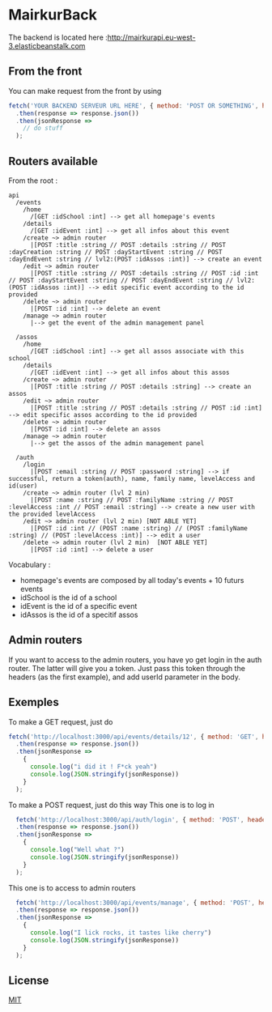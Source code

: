 # MairkurBack

The backend is located here :http://mairkurapi.eu-west-3.elasticbeanstalk.com

## From the front
You can make request from the front by using

``` js
fetch('YOUR BACKEND SERVEUR URL HERE', { method: 'POST OR SOMETHING', headers: {'Content-Type': 'application/json', 'Accept': 'application/json', 'Authorization' :'Bearer current_token'}, body: JSON.stringify({ email: "johncena@gmail.com", password: "i love Chuck Noris" }) })
  .then(response => response.json())
  .then(jsonResponse =>
    // do stuff
  );
```

## Routers available

From the root :
```
api
  /events
    /home
      /[GET :idSchool :int] --> get all homepage's events
    /details
      /[GET :idEvent :int] --> get all infos about this event
    /create ~> admin router
      |[POST :title :string // POST :details :string // POST :dayCreation :string // POST :dayStartEvent :string // POST :dayEndEvent :string // lvl2:(POST :idAssos :int)] --> create an event
    /edit ~> admin router
      |[POST :title :string // POST :details :string // POST :id :int // POST :dayStartEvent :string // POST :dayEndEvent :string // lvl2:(POST :idAssos :int)] --> edit specific event according to the id provided
    /delete ~> admin router
      |[POST :id :int] --> delete an event
    /manage ~> admin router
      |--> get the event of the admin management panel

  /assos
    /home
      /[GET :idSchool :int] --> get all assos associate with this school
    /details
      /[GET :idEvent :int] --> get all infos about this assos
    /create ~> admin router
      |[POST :title :string // POST :details :string] --> create an assos
    /edit ~> admin router
      |[POST :title :string // POST :details :string // POST :id :int] --> edit specific assos according to the id provided
    /delete ~> admin router
      |[POST :id :int] --> delete an assos
    /manage ~> admin router
      |--> get the assos of the admin management panel
      
  /auth
    /login 
      |[POST :email :string // POST :password :string] --> if successful, return a token(auth), name, family name, levelAccess and id(user)
    /create ~> admin router (lvl 2 min)
      |[POST :name :string // POST :familyName :string // POST :levelAccess :int // POST :email :string] --> create a new user with the provided levelAccess
    /edit ~> admin router (lvl 2 min) [NOT ABLE YET]
      |[POST :id :int // (POST :name :string) // (POST :familyName :string) // (POST :levelAccess :int)] --> edit a user
    /delete ~> admin router (lvl 2 min)  [NOT ABLE YET]
      |[POST :id :int] --> delete a user

```

Vocabulary :
- homepage's events are composed by all today's events + 10 futurs events
- idSchool is the id of a school
- idEvent is the id of a specific event
- idAssos is the id of a specitif assos

## Admin routers
If you want to access to the admin routers, you have yo get login in the auth router.
The latter will give you a token. Just pass this token through the headers (as the first example), and add userId parameter in the body.


## Exemples
To make a GET request, just do
``` js
fetch('http://localhost:3000/api/events/details/12', { method: 'GET', headers: {'Content-Type': 'application/json', 'Accept': 'application/json'} })
  .then(response => response.json())
  .then(jsonResponse =>
    {
      console.log("i did it ! F*ck yeah")
      console.log(JSON.stringify(jsonResponse))
    }
  );
```

To make a POST request, just do this way
This one is to log in
``` js
  fetch('http://localhost:3000/api/auth/login', { method: 'POST', headers: {'Content-Type': 'application/json', 'Accept': 'application/json', 'Authorization': 'Bearer the_token'}, body: JSON.stringify({ email: "michael.bay65@yahoo.com", password: "iSecrEtly_l@v€KuBrick.<3" }) })
  .then(response => response.json())
  .then(jsonResponse =>
    {
      console.log("Well what ?")
      console.log(JSON.stringify(jsonResponse))
    }
  );
```

This one is to access to admin routers
``` js
  fetch('http://localhost:3000/api/events/manage', { method: 'POST', headers: {'Content-Type': 'application/json', 'Accept': 'application/json', 'Authorization': 'Bearer the_token', 'variable' :"Kubrick wasn't that good"}, body: JSON.stringify({ stuff: "thanks", train: "Thomas" }) })
  .then(response => response.json())
  .then(jsonResponse =>
    {
      console.log("I lick rocks, it tastes like cherry")
      console.log(JSON.stringify(jsonResponse))
    }
  );
```

## License
[MIT](https://www.google.com/search?client=firefox-b-d&q=there+is+no+license)
